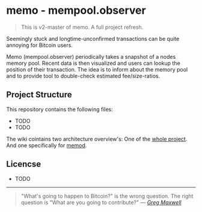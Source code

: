 # memo - mempool.observer

> This is v2-master of memo. 
> A full project refresh.

Seemingly stuck and longtime-unconfirmed transactions can be quite annoying for Bitcoin users.

Memo (mempool.observer) periodically takes a snapshot of a nodes memory pool. Recent data is then visualized and users can lookup the position of their transaction. The idea is to inform about the memory pool and to provide tool to double-check estimated fee/size-ratios.


## Project Structure

This repository contains the following files:
- TODO
- TODO

The wiki cointains two architecture overview's: One of the [whole project](https://github.com/0xB10C/memo/wiki/Infrastructure-memo-v2). And one specifically for [memod](https://github.com/0xB10C/memo/wiki/memod-architecture).


## Licencse
- TODO
---


>"What's going to happen to Bitcoin?" is the wrong question. The right question is "What are you going to contribute?" &mdash; <cite>[Greg Maxwell](https://github.com/gmaxwell)</cite>
